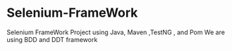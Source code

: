 # Selenium-FrameWork
Selenium FrameWork Project using Java, Maven ,TestNG , and Pom
We are using BDD and DDT framework
